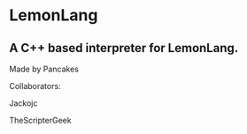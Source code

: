 # LemonLang


## A C++ based interpreter for LemonLang.

Made by Pancakes

Collaborators:

Jackojc

TheScripterGeek